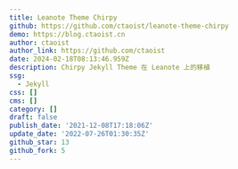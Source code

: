 ```yaml
---
title: Leanote Theme Chirpy
github: https://github.com/ctaoist/leanote-theme-chirpy
demo: https://blog.ctaoist.cn
author: ctaoist
author_link: https://github.com/ctaoist
date: 2024-02-18T08:13:46.959Z
description: Chirpy Jekyll Theme 在 Leanote 上的移植
ssg:
  - Jekyll
css: []
cms: []
category: []
draft: false
publish_date: '2021-12-08T17:18:06Z'
update_date: '2022-07-26T01:30:35Z'
github_star: 13
github_fork: 5
---
```

